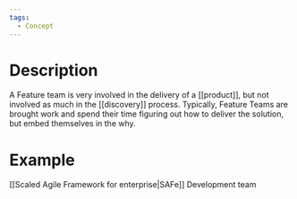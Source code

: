 ```yaml
---
tags:
  - Concept
---
```

# Description
A Feature team is very involved in the delivery of a [[product]], but not involved as much in the [[discovery]] process. Typically, Feature Teams are brought work and spend their time figuring out how to deliver the solution, but embed themselves in the why.
# Example
[[Scaled Agile Framework for enterprise|SAFe]] Development team 